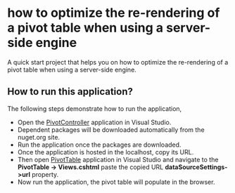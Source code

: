 # how to optimize the re-rendering of a pivot table when using a server-side engine

A quick start project that helps you on how to optimize the re-rendering of a pivot table when using a server-side engine.

## How to run this application?

The following steps demonstrate how to run the application,

* Open the [PivotController](./PivotController/) application in Visual Studio.
* Dependent packages will be downloaded automatically from the nuget.org site.
* Run the application once the packages are downloaded.
* Once the application is hosted in the localhost, copy its URL.
* Then open [PivotTable](./PivotTable/) application in Visual Studio and navigate to the **PivotTable -> Views.cshtml** paste the copied URL **dataSourceSettings->url** property.
* Now run the application, the pivot table will populate in the browser.